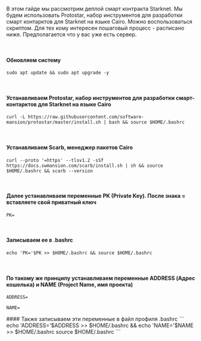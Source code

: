 В этом гайде мы рассмотрим деплой смарт контракта Starknet. Мы будем использовать Protostar, набор инструментов для разработки смарт контарктов для Starknet на языке Cairo. Можно воспользоваться скриптом. Для тех кому интересен пошаговый процесс - расписано ниже. Предполагается что у вас уже есть сервер.

<br>

#### Обновляем систему
```
sudo apt update && sudo apt upgrade -y
```

<br>

#### Устанавливаем Protostar, набор инструментов для разработки смарт-контарктов для Starknet на языке Cairo
```
curl -L https://raw.githubusercontent.com/software-mansion/protostar/master/install.sh | bash && source $HOME/.bashrc
```

<br>

#### Устанавливаем Scarb, менеджер пакетов Cairo
```
curl --proto '=https' --tlsv1.2 -sSf https://docs.swmansion.com/scarb/install.sh | sh && source $HOME/.bashrc && scarb --version
```

<br>

#### Далее устанавливаем переменные PK (Private Key). После знака = вставляете свой приватный ключ
```
PK=
```

<br>

#### Записываем ее в .bashrc
```
echo 'PK='$PK >> $HOME/.bashrc && source $HOME/.bashrc
```

<br>

#### По такому же принципу устанавливаем переменные ADDRESS (Адрес кошелька) и NAME (Project Name, имя проекта)
```
ADDRESS=
```
```
NAME=
```

<p>
#### Также записываем эти переменные в файл профиля .bashrc
```
echo 'ADDRESS='$ADDRESS >> $HOME/.bashrc && echo 'NAME='$NAME >> $HOME/.bashrc source $HOME/.bashrc
```
</p>
